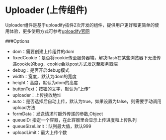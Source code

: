 Uploader (上传组件)
=========================

Uploader组件是基于uploadify插件2次开发的组件，提供用户更好和更简单的使用体验，更多使用方式可参考[uploadify官网](http://www.uploadify.com)

###Options

* dom：需要创建上传组件的dom
* fixedCookie：是否将cookie传至服务器端，解决flash在某些浏览器下无法传递cookie的bug，cookie会以post方式发送至服务器端
* debug：是否开启debug模式
* width：宽度，默认为dom的宽度
* height：高度，默认为dom的高度
* buttonText：按钮的文字，默认为“上传”
* uploader：上传接收地址
* auto：是否选择后自动上传，默认为true，如果设置为false，则需要手动调用upload方法
* formData：发送请求时额外传递的参数,Object
* queueID: 指定一个容器，在此容器里会显示上传进度和上传队列
* queueSizeLimit：队列最大值，默认999
* uploadLimit：最大上传个数